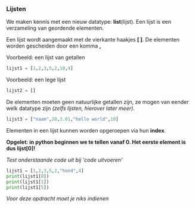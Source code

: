 ### Lijsten

We maken kennis met een nieuw datatype: **list**(lijst). Een lijst is een verzameling van geordende elementen. 

Een lijst wordt aangemaakt met de vierkante haakjes **[ ]**. De elementen worden gescheiden door een komma **,**

Voorbeeld: een lijst van getallen
```python
lijst1 = [1,2,3,5,2,10,4]
```
Voorbeeld: een lege lijst
```python
lijst2 = []
```

De elementen moeten geen natuurlijke getallen zijn, ze mogen van eender welk datatype zijn *(zelfs lijsten, hierover later meer)*.
```python
lijst3 = ["naam",20,3.01,"hello world",10]
```

Elementen in een lijst kunnen worden opgeroepen via hun **index**.

**Opgelet: in python beginnen we te tellen vanaf 0. Het eerste element is dus lijst[0]!** 

*Test onderstaande code uit bij 'code uitvoeren'*
```python
lijst1 = [1,2,3,5,2,"hond",4]
print(lijst1[0])
print(lijst1[1])
print(lijst1[5])
```
*Voor deze opdracht moet je niks indienen*
